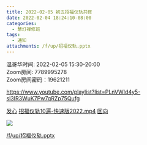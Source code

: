 ```yaml
---
title: 2022-02-05 初五招福仪轨共修
date: 2022-02-04 18:24:10-08:00
categories:
  - 慧灯禅修班
tags:
  - 通知
attachments: /f/up/招福仪轨.pptx
---
```


温哥华时间: 2022-02-05 15:30-20:00  
Zoom房间: 7789995278  
Zoom房间密码：19621211  

<https://www.youtube.com/playlist?list=PLnVWId4y5-sl3IR3WuK7Pw7qRZp75Qufg>

[发心](https://huidengchanxiu.net/hdv/videos/%e5%8a%a0%e8%a1%8c%e7%8f%ad%e7%ae%80%e7%89%88%e8%af%be%e5%89%8d%e5%bf%b5%e8%af%b5.mp4)
[招福仪轨10遍-快速版2022.mp4](https://huidengchanxiu.net/hdv/v/%e6%8b%9b%e7%a6%8f%e4%bb%aa%e8%bd%a810%e9%81%8d-%e5%bf%ab%e9%80%9f%e7%89%882022.mp4)
[回向](https://huidengchanxiu.net/hdv/videos/%e5%9b%9e%e5%90%91(2021%e7%89%88).mp4)

![](https://mmbiz.qpic.cn/mmbiz_jpg/hQicvXGQiaa4w4hf97Duam2wpic6Tt1YmLSRQ7eToEibE0SqgNkgyuuwajCPsaa4sud230zSicvUoOFkgDkYasEibQuQ/640?wx_fmt=jpeg&tp=webp&wxfrom=5&wx_lazy=1&wx_co=1)

[/f/up/招福仪轨.pptx](/f/up/招福仪轨.pptx)
